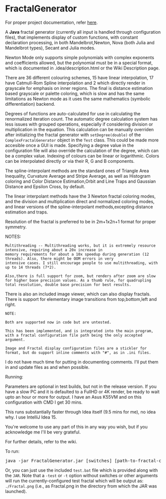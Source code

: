 # FractalGenerator
<html>
For proper project documentation, refer <a href="http://tamchow.github.io/FractalGenerator/index.html">here</a>.

A <b>Java</b> fractal generator (currently all input is handled through configuration files),
that implements display of custom functions, with constant declaration processing, in both Mandelbrot,Newton, Nova (both Julia and Mandelbrot  types), Secant and Julia modes.

Newton Mode only supports simple polynomials with complex exponents and coefficients allowed, but the polynomial must be in a special format, which is documented in .idea/description.html or the Wiki Description page.

There are 36 different colouring schemes, 15 have linear interpolation, 17 have Catmull-Rom Spline interpolation and 2 which directly render in grayscale for emphasis on inner regions. The final is distance estimation based grayscale or palette coloring, which is slow and has the same limitations as Newton mode as it uses the same mathematics (symbolic differentiation) backend.

Degrees of functions are auto-calculated for use in calculating the renormalized iteration count. The automatic degree calculation system has less issues with grouped operations, especially if considering division or multiplication in the equation. This calculation can be manually overriden after initializing the fractal generator with `setDegree(double)` of the `ComplexFractalGenerator` object in the `Test` class. This could be made more accesible once a GUI is made. Specifying a degree value in the configuration file will also override the calculation of the degree, which can be a complex value. Indexing of colours can be linear or logarithmic. Colors can be interpolated directly or via their R, G and B components.

The spline-interpolant methods are the standard ones of Triangle Area Inequality, Curvature Average and Stripe Average, as well as Histogram coloring and Color Distance Estimation,Orbit and Line Traps and Gaussian Distance and Epsilon Cross, by default.

The linear interpolant methods have the 3 Newton fractal coloring modes, and the division and multiplication direct and normalized coloring modes, and linear versions of the spline-interpolant methods,excepting distance estimation and traps.

Resolution of the fractal is preferred to be in 2m+1x2n+1 format for proper symmetry.

<p>
    NOTES:
    
    Multithreading -- Multithreading works, but it is extremely resource intensive, requiring about a 20x increase in
    memory requirements for about a 10x speedup during generation (12 threads). Also, there might be OOM errors in very
    intensive cases. I still encourage people to use multithreading, with up to 14 threads (7*2).
              
    Also,there is full support for zoom, but renders after zoom are slow for higher base precision values. As a thumb rule, for quadrupling total resolution, double base precision for best results.
</p>

<p>
   There is also an included image viewer, which can also display fractals.
    There is support for elementary image transitions from top,bottom,left and right.
    
    NOTE:
    
    Both are supported now in code but are untested.
    
    This has been implemented, and is integrated into the main program, with a fractal configuration file path being the only accepted argument.
    
    Image and Fractal display configuration files are a stickler for format, but do support inline comments with "#", as in .ini files.
</p>

<p>
  I do not have much time for putting in documenting comments.
      I'll put them in and update files as and when possible.
</p>

<p>
Running:

Parameters are optional in test builds, but not in the release version. If you have a slow PC and it is defaulted to a FullHD or 4K render,
be ready to wait upto an hour or more for output. I have an Asus K55VM and on this configuration with CMD I get 30 mins.

This runs substantially faster through Idea itself (9.5 mins for me), no idea why. I use IntelliJ Idea 15.

You're welcome to use any part of this in any way you wish, but if you acknowledge me I'll be very grateful.

For further details, refer to the wiki.

To run:

<pre>java -jar FractalGenerator.jar [switches] [path-to-fractal-config-file] [options] [output-directory]</pre>

Or, you can just use the included `test.bat` file which is provided along with the `JAR`.
Note that a `-test` or `-t` option without switches or other arguments will run the currently-configured test fractal which will be output as: `./Fractal.png` (i.e., as Fractal.png in the directory from which the JAR was launched).
</p>
</html>
